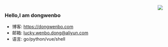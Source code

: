 <img align="right" src="https://github-readme-stats.vercel.app/api?username=langhuadb&show_icons=true&icon_color=CE1D2D&text_color=718096&bg_color=ffffff&hide_title=true" />

### Hello,I am dongwenbo 

- 博客: https://dongwenbo.com
- 邮箱: lucky.wenbo.dong@aliyun.com
- 语言: go/python/vue/shell

